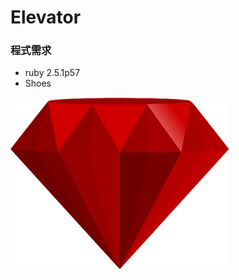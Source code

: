 # Elevator
### 程式需求
- ruby 2.5.1p57
- Shoes

[![Ruby](./img/ruby.png)](https://www.ruby-lang.org/zh_tw/)